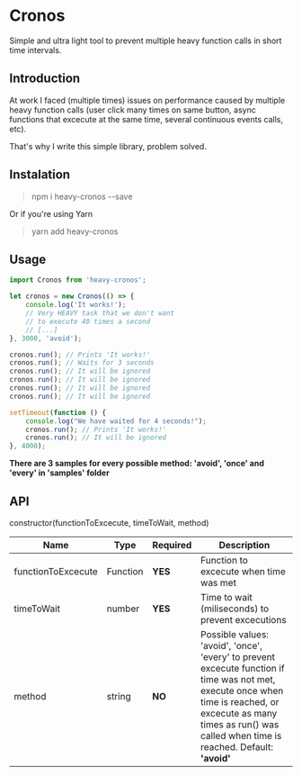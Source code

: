 # Cronos

Simple and ultra light tool to prevent multiple heavy function calls in short time intervals.

## Introduction

At work I faced (multiple times) issues on performance caused by multiple heavy function calls (user click many times on same button, async functions that excecute at the same time, several continuous events calls, etc). 

That's why I write this simple library, problem solved.

## Instalation

> npm i heavy-cronos --save

Or if you're using Yarn

> yarn add heavy-cronos

## Usage

```javascript
import Cronos from 'heavy-cronos';

let cronos = new Cronos(() => {
    console.log('It works!');
    // Very HEAVY task that we don't want
    // to execute 40 times a second
    // [...]
}, 3000, 'avoid');

cronos.run(); // Prints 'It works!'
cronos.run(); // Waits for 3 seconds
cronos.run(); // It will be ignored
cronos.run(); // It will be ignored
cronos.run(); // It will be ignored
cronos.run(); // It will be ignored

setTimeout(function () {
    console.log("We have waited for 4 seconds!");
    cronos.run(); // Prints 'It works!'
    cronos.run(); // It will be ignored
}, 4000);
```
**There are 3 samples for every possible method: 'avoid', 'once' and 'every' in 'samples' folder**

## API

constructor(functionToExcecute, timeToWait, method)

Name | Type | Required | Description
--- | --- | --- | ---
functionToExcecute | Function | **YES** | Function to excecute when time was met
timeToWait | number | **YES** | Time to wait (miliseconds) to prevent excecutions
method | string | **NO** | Possible values: 'avoid', 'once', 'every' to prevent excecute function if time was not met, execute once when time is reached, or excecute as many times as run() was called when time is reached. Default: **'avoid'**